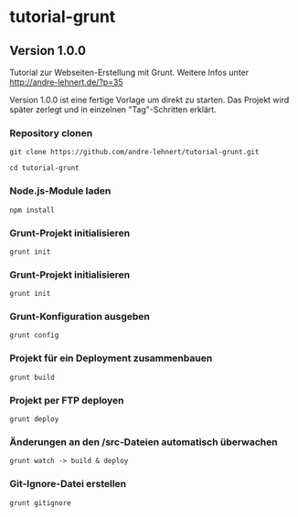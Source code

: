 # tutorial-grunt

## Version 1.0.0

Tutorial zur Webseiten-Erstellung mit Grunt. Weitere Infos unter http://andre-lehnert.de/?p=35

Version 1.0.0 ist eine fertige Vorlage um direkt zu starten. Das Projekt wird später zerlegt und in einzelnen "Tag"-Schritten erklärt.

### Repository clonen
```shell
git clone https://github.com/andre-lehnert/tutorial-grunt.git
```

```shell
cd tutorial-grunt
```
### Node.js-Module laden
```shell
npm install
```
### Grunt-Projekt initialisieren
```shell
grunt init
```
### Grunt-Projekt initialisieren
```shell
grunt init
```
### Grunt-Konfiguration ausgeben
```shell
grunt config
```
### Projekt für ein Deployment zusammenbauen
```shell
grunt build
```
### Projekt per FTP deployen
```shell
grunt deploy
```
### Änderungen an den /src-Dateien automatisch überwachen
```shell
grunt watch -> build & deploy
```
### Git-Ignore-Datei erstellen
```shell
grunt gitignore
```
